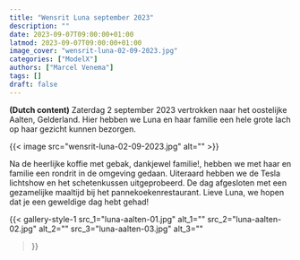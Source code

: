 ```yaml
---
title: "Wensrit Luna september 2023"
description: ""
date: 2023-09-07T09:00:00+01:00
latmod: 2023-09-07T09:00:00+01:00
image_cover: "wensrit-luna-02-09-2023.jpg"
categories: ["ModelX"]
authors: ["Marcel Venema"] 
tags: []
draft: false
---
```


**(Dutch content)** Zaterdag 2 september 2023 vertrokken naar het oostelijke Aalten, Gelderland. Hier hebben we Luna en haar familie een hele grote lach op haar gezicht kunnen bezorgen. 

<!--more-->

{{< image src="wensrit-luna-02-09-2023.jpg" alt="" >}}

Na de heerlijke koffie met gebak, dankjewel familie!, hebben we met haar en familie een rondrit in de omgeving gedaan. Uiteraard hebben we de Tesla lichtshow en het schetenkussen uitgeprobeerd. De dag afgesloten met een gezamelijke maaltijd bij het pannekoekenrestaurant. Lieve Luna, we hopen dat je een geweldige dag hebt gehad!

{{< gallery-style-1 
  src_1="luna-aalten-01.jpg" alt_1="" 
  src_2="luna-aalten-02.jpg" alt_2=""
  src_3="luna-aalten-03.jpg" alt_3=""
>}}

&nbsp;  
